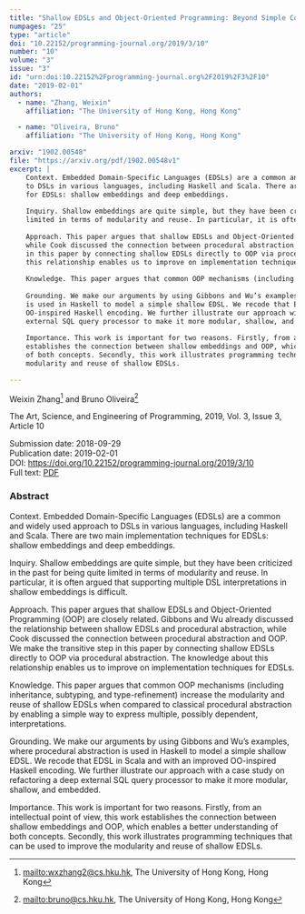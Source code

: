 ```yaml
---
title: "Shallow EDSLs and Object-Oriented Programming: Beyond Simple Compositionality"
numpages: "25"
type: "article"
doi: "10.22152/programming-journal.org/2019/3/10"
number: "10"
volume: "3"
issue: "3"
id: "urn:doi:10.22152%2Fprogramming-journal.org%2F2019%2F3%2F10"
date: "2019-02-01"
authors: 
  - name: "Zhang, Weixin"
    affiliation: "The University of Hong Kong, Hong Kong"

  - name: "Oliveira, Bruno"
    affiliation: "The University of Hong Kong, Hong Kong"

arxiv: "1902.00548"
file: "https://arxiv.org/pdf/1902.00548v1"
excerpt: |
    Context. Embedded Domain-Specific Languages (EDSLs) are a common and widely used approach
    to DSLs in various languages, including Haskell and Scala. There are two main implementation techniques
    for EDSLs: shallow embeddings and deep embeddings.
    
    Inquiry. Shallow embeddings are quite simple, but they have been criticized in the past for being quite
    limited in terms of modularity and reuse. In particular, it is often argued that supporting multiple DSL interpretations in shallow embeddings is difficult.
    
    Approach. This paper argues that shallow EDSLs and Object-Oriented Programming (OOP) are closely related. Gibbons and Wu already discussed the relationship between shallow EDSLs and procedural abstraction,
    while Cook discussed the connection between procedural abstraction and OOP. We make the transitive step
    in this paper by connecting shallow EDSLs directly to OOP via procedural abstraction. The knowledge about
    this relationship enables us to improve on implementation techniques for EDSLs.
    
    Knowledge. This paper argues that common OOP mechanisms (including inheritance, subtyping, and type-refinement) increase the modularity and reuse of shallow EDSLs when compared to classical procedural abstraction by enabling a simple way to express multiple, possibly dependent, interpretations.
    
    Grounding. We make our arguments by using Gibbons and Wu’s examples, where procedural abstraction
    is used in Haskell to model a simple shallow EDSL. We recode that EDSL in Scala and with an improved
    OO-inspired Haskell encoding. We further illustrate our approach with a case study on refactoring a deep
    external SQL query processor to make it more modular, shallow, and embedded.
    
    Importance. This work is important for two reasons. Firstly, from an intellectual point of view, this work
    establishes the connection between shallow embeddings and OOP, which enables a better understanding
    of both concepts. Secondly, this work illustrates programming techniques that can be used to improve the
    modularity and reuse of shallow EDSLs.

---
```

Weixin Zhang[^1] and Bruno Oliveira[^2]

The Art, Science, and Engineering of Programming, 2019, Vol. 3, Issue 3, Article 10

Submission date: 2018-09-29  
Publication date: 2019-02-01  
DOI: <https://doi.org/10.22152/programming-journal.org/2019/3/10>  
Full text: [PDF](https://arxiv.org/pdf/1902.00548v1)  


### Abstract

Context. Embedded Domain-Specific Languages (EDSLs) are a common and widely used approach
to DSLs in various languages, including Haskell and Scala. There are two main implementation techniques
for EDSLs: shallow embeddings and deep embeddings.

Inquiry. Shallow embeddings are quite simple, but they have been criticized in the past for being quite
limited in terms of modularity and reuse. In particular, it is often argued that supporting multiple DSL interpretations in shallow embeddings is difficult.

Approach. This paper argues that shallow EDSLs and Object-Oriented Programming (OOP) are closely related. Gibbons and Wu already discussed the relationship between shallow EDSLs and procedural abstraction,
while Cook discussed the connection between procedural abstraction and OOP. We make the transitive step
in this paper by connecting shallow EDSLs directly to OOP via procedural abstraction. The knowledge about
this relationship enables us to improve on implementation techniques for EDSLs.

Knowledge. This paper argues that common OOP mechanisms (including inheritance, subtyping, and type-refinement) increase the modularity and reuse of shallow EDSLs when compared to classical procedural abstraction by enabling a simple way to express multiple, possibly dependent, interpretations.

Grounding. We make our arguments by using Gibbons and Wu’s examples, where procedural abstraction
is used in Haskell to model a simple shallow EDSL. We recode that EDSL in Scala and with an improved
OO-inspired Haskell encoding. We further illustrate our approach with a case study on refactoring a deep
external SQL query processor to make it more modular, shallow, and embedded.

Importance. This work is important for two reasons. Firstly, from an intellectual point of view, this work
establishes the connection between shallow embeddings and OOP, which enables a better understanding
of both concepts. Secondly, this work illustrates programming techniques that can be used to improve the
modularity and reuse of shallow EDSLs.


[^1]: <mailto:wxzhang2@cs.hku.hk>, The University of Hong Kong, Hong Kong

[^2]: <mailto:bruno@cs.hku.hk>, The University of Hong Kong, Hong Kong

